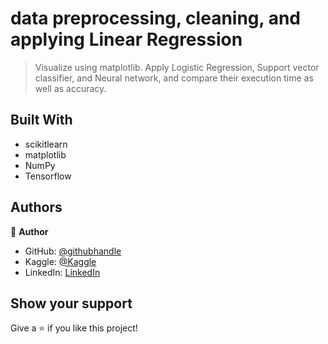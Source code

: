 # data preprocessing, cleaning, and applying Linear Regression

> Visualize using matplotlib.
> Apply Logistic Regression, Support vector classifier, and Neural network, and compare their execution time as well as accuracy.

## Built With

- scikitlearn
- matplotlib
- NumPy
- Tensorflow
  
## Authors

👤 **Author**

- GitHub: [@githubhandle](https://github.com/Abdona)
- Kaggle: [@Kaggle](https://www.kaggle.com/abdulrahmannaser)
- LinkedIn: [LinkedIn](https://www.linkedin.com/in/abdulrahmannaserelawady/)

## Show your support

Give a ⭐️ if you like this project!
